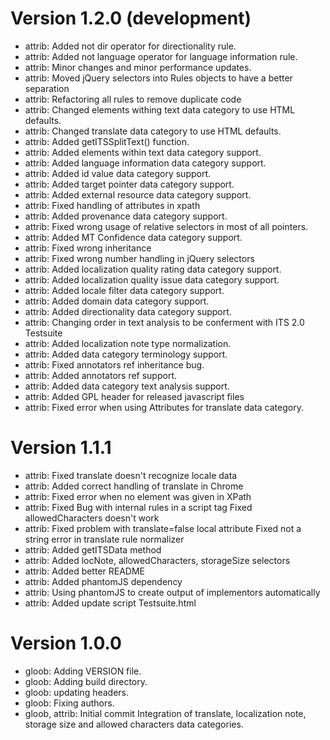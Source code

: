 Version 1.2.0 (development)
===========================

* attrib: Added not dir operator for directionality rule.
* attrib: Added not language operator for language information rule.
* attrib: Minor changes and minor performance updates.
* attrib: Moved jQuery selectors into Rules objects to have a better separation
* attrib: Refactoring all rules to remove duplicate code
* attrib: Changed elements withing text data category to use HTML defaults.
* attrib: Changed translate data category to use HTML defaults.
* attrib: Added getITSSplitText() function.
* attrib: Added elements within text data category support.
* attrib: Added language information data category support.
* attrib: Added id value data category support.
* attrib: Added target pointer data category support.
* attrib: Added external resource data category support.
* attrib: Fixed handling of attributes in xpath
* attrib: Added provenance data category support.
* attrib: Fixed wrong usage of relative selectors in most of all pointers.
* attrib: Added MT Confidence data category support.
* attrib: Fixed wrong inheritance
* attrib: Fixed wrong number handling in jQuery selectors
* attrib: Added localization quality rating data category support.
* attrib: Added localization quality issue data category support.
* attrib: Added locale filter data category support.
* attrib: Added domain data category support.
* attrib: Added directionality data category support.
* attrib: Changing order in text analysis to be conferment with ITS 2.0 Testsuite
* attrib: Added localization note type normalization.
* attrib: Added data category terminology support.
* attrib: Fixed annotators ref inheritance bug.
* attrib: Added annotators ref support.
* attrib: Added data category text analysis support.
* attrib: Added GPL header for released javascript files
* attrib: Fixed error when using Attributes for translate data category.

Version 1.1.1
=============

* attrib: Fixed translate doesn't recognize locale data
* attrib: Added correct handling of translate in Chrome
* attrib: Fixed error when no element was given in XPath
* attrib: Fixed Bug with internal rules in a script tag Fixed allowedCharacters doesn't work
* attrib: Fixed problem with translate=false local attribute Fixed not a string error in translate rule normalizer
* attrib: Added getITSData method
* attrib: Added locNote, allowedCharacters, storageSize selectors
* attrib: Added better README
* attrib: Added phantomJS dependency
* attrib: Using phantomJS to create output of implementors automatically
* attrib: Added update script Testsuite.html

Version 1.0.0
=============

* gloob: Adding VERSION file.
* gloob: Adding build directory.
* gloob: updating headers.
* gloob: Fixing authors.
* gloob, attrib: Initial commit
  Integration of translate, localization note, storage size and allowed
  characters data categories.
